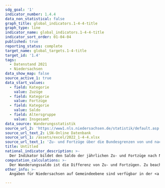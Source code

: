 ```yaml
---
sdg_goal: '1'
indicator_number: 1.4.4
data_non_statistical: false
graph_title: global_indicators.1-4-4-title
graph_type: line
indicator_name: global_indicators.1-4-4-title
indicator_sort_order: 01-04-04
published: true
reporting_status: complete
target_name: global_targets.1-4-title
target_id: '1.4'
tags:
  - Datenstand 2021
  - Niedersachsen
data_show_map: false
source_active_1: true
data_start_values:
  - field: Kategorie
    value: Zuzüge
  - field: Kategorie
    value: Fortzüge
  - field: Kategorie
    value: Saldo
  - field: Altersgruppe
    value: Insgesamt
data_source: Wanderungsstatistik
source_url_2: 'https://www1.nls.niedersachsen.de/statistik/default.asp'
source_url_text_2: LSN-Online Datenbank
source_url_1: /assets/excel/2022_1-4-4.xlsx
source_url_text_1: 'Zu- und Fortzüge über die Bundesgrenzen von und nach Niedersachsen nach Altersgruppen'
title: Untitled
national_indicator_description: >-
  Der Indikator bildet den Saldo der jährlichen Zu- und Fortzüge nach Niedersachsen aus dem Ausland bzw. von Niedersachsen in das Ausland (=über die Bundesgrenzen) sowie den Wanderungssaldo nach Altersgruppen ab.
computation_calculations: >-
  Der Wanderungssaldo ist die Differenz von Zu- und Fortzügen. Zu beachten ist, dass auch bei einem relativ geringen Saldo große Brutto-Wanderungsströme in beide Richtungen, die sich im Saldo ausgleichen, vorliegen können. Der Indikator sollte daher im Zusammenhang mit den Indikatoren 1.4.1 und 1.4.2 betrachtet werden. Daten über Zu- und Fortzüge bilden die grenzüberschreitenden Wanderungsströme zwischen Niedersachsen und dem Ausland nach demographischen Merkmalen ab. Die Kennzahl gibt Hinweise darauf, wie stark der demographische Wandel durch das Wanderungsgeschehen mit dem Ausland beeinflusst wird und ist insgesamt ein Indikator für die Attraktivität des Landes. Die Daten liegen nicht differenziert nach Zuwanderungsgeschichte, sondern nur nach Staatsangehörigkeit vor. Die Daten basieren auf Angaben der Meldebehörden. Vor allem in den Jahren 2008 und 2009 ist die Aussagekraft der Zahlen allerdings beeinträchtigt: Die den Fortzügen dieser Jahre ins Ausland zugrunde liegenden Angaben der Meldebehörden enthalten Melderegisterbereinigungen, die infolge der Einführung der persönlichen Steueridentifikationsnummer durchgeführt worden sind. Das Ergebnis der Bereinigungen sind auch noch im Jahr 2009 nachgeholte Buchungen „Fortzug in das Ausland“, die in die Zählung der Fortzüge eingegangen sind. Dies schlägt sich auf den Wanderungssaldo dieser Jahre nieder.
other_info: >-
  Angaben für Niedersachsen auf Gemeindeebene sind verfügbar in der <a href="https://www1.nls.niedersachsen.de/statistik/default.asp" target="_blank">LSN-Online Datenbank</a> (Statistische Erhebung > 120 Wanderungsstatistik) sowie bundesweit in der Regionaldatenbank Deutschland. Methodische Erläuterungen finden sich fortlaufend in dem jährlich erscheinenden <a href="https://www.statistik.niedersachsen.de/startseite/veroffentlichungen/statistische_berichte/statistische-berichte-niedersachsen-87713.html" target="_blank">Statistischen Bericht Niedersachsen</a> A III 1, Wanderungen.

---
```

